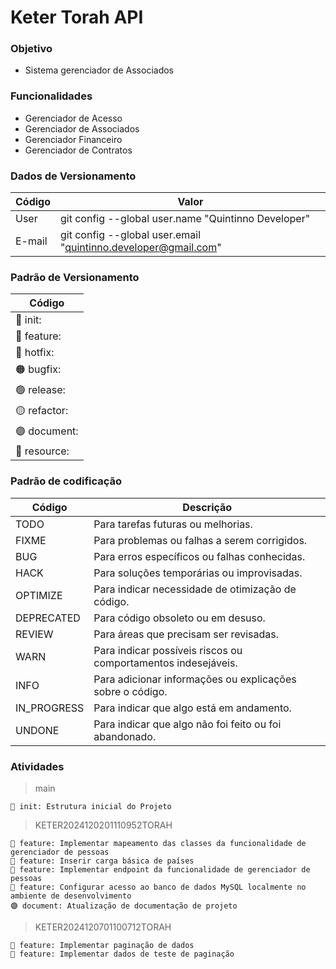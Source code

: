 # Keter Torah API

### Objetivo

- Sistema gerenciador de Associados

### Funcionalidades

- Gerenciador de Acesso
- Gerenciador de Associados
- Gerenciador Financeiro
- Gerenciador de Contratos

### Dados de Versionamento

| **Código**     | **Valor** |
|----------------|-----------|
| User | git config --global user.name "Quintinno Developer" |
| E-mail | git config --global user.email "quintinno.developer@gmail.com" |

### Padrão de Versionamento

| **Código**     |
|----------------|
| 🚀 init:       |
| 🔵 feature:    |
| 🔴 hotfix:     |
| 🟠 bugfix:     |
| 🟢 release:    |
| 🟡 refactor:   |
| 🟣 document:   |
| 🔨 resource:   |

### Padrão de codificação

| **Código**     | **Descrição**                                                |
|----------------|--------------------------------------------------------------|
| TODO           | Para tarefas futuras ou melhorias.                           |
| FIXME          | Para problemas ou falhas a serem corrigidos.                |
| BUG            | Para erros específicos ou falhas conhecidas.                 |
| HACK           | Para soluções temporárias ou improvisadas.                   |
| OPTIMIZE       | Para indicar necessidade de otimização de código.            |
| DEPRECATED     | Para código obsoleto ou em desuso.                           |
| REVIEW         | Para áreas que precisam ser revisadas.                       |
| WARN           | Para indicar possíveis riscos ou comportamentos indesejáveis.|
| INFO           | Para adicionar informações ou explicações sobre o código.    |
| IN_PROGRESS    | Para indicar que algo está em andamento.                    |
| UNDONE         | Para indicar que algo não foi feito ou foi abandonado.       |

### Atividades

> main

    🚀 init: Estrutura inicial do Projeto

> KETER2024120201110952TORAH

    🔵 feature: Implementar mapeamento das classes da funcionalidade de gerenciador de pessoas
    🔵 feature: Inserir carga básica de países
    🔵 feature: Implementar endpoint da funcionalidade de gerenciador de pessoas
    🔵 feature: Configurar acesso ao banco de dados MySQL localmente no ambiente de desenvolvimento
    🟣 document: Atualização de documentação de projeto

> KETER2024120701100712TORAH

    🔵 feature: Implementar paginação de dados
    🔵 feature: Implementar dados de teste de paginação